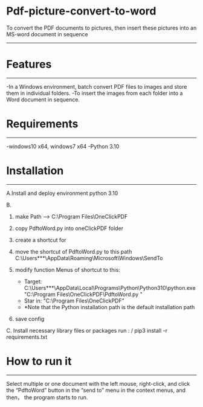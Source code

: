 # Pdf-picture-convert-to-word
To convert the PDF documents to pictures, then insert these pictures into an MS-word document in sequence


--------
# Features
--------
-In a Windows environment, batch convert PDF files to images and store them in individual folders.
-To insert the images from each folder into a Word document in sequence.

# Requirements
------------
-windows10 x64, windows7 x64 
-Python 3.10

# Installation
------------
A.Install and deploy environment python 3.10


B.
1. make Path --> C:\Program Files\OneClickPDF
2. copy PdftoWord.py into oneClickPDF folder
3. create a shortcut for 
4. move the shortcut of PdftoWord.py to this path C:\Users\***\AppData\Roaming\Microsoft\Windows\SendTo
5. modify function Menus of shortcut to this:
     - Target:   C:\Users\***\AppData\Local\Programs\Python\Python310\python.exe "C:\Program Files\OneClickPDF\PdftoWord.py "
     - Star in:  "C:\Program Files\OneClickPDF"
     - *Note that the Python installation path is the default installation path
 
6. save config

C. Install necessary library files or packages
run :
/  pip3 install -r requirements.txt  


# How to run it
-------------
Select multiple or one document with the left mouse, right-click, and click the “PdftoWord” button in the “send to” menu in the context menus, and then， the program starts to run.




